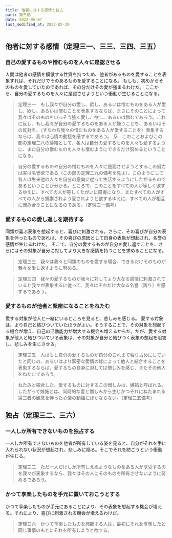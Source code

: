 ```yaml
---
title: 他者に対する感情と独占
part: 第三部
date: 2022-05-07
last_modified_at: 2022-05-20
---
```

## 他者に対する感情（定理三一、三三、三四、三五）

### 自己の愛するものや憎むものを人々に是認させる

人間は他者の感情を模倣する性質を持つため、他者があるものを愛することを表象すれば、それだけでそのあるものを愛することになる。
もしも、初めからそのものを愛していたのであれば、その分だけその愛が強まるわけだ。
ここから、自分の愛するものを人々に是認させようという衝動が生じることになる。

>定理三一　もし我々が自分の愛し、欲し、あるいは憎むものをある人が愛し、欲し、あるいは憎むことを表象するならば、まさにそのことによって我々はそのものをいっそう強く愛し、欲し、あるいは憎むであろう。これに反し、もし我々が自分の愛するものをある人が嫌うことを、あるいはその反対を、〈すなわち我々の憎むものをある人が愛することを〉表象するならば、我々は心情の動揺を感ずるであろう。
>系　このことおよびこの部の定理二八の帰結として、各人は自分の愛するものを人々も愛するように、また自分の憎むものを人々も憎むようにできるだけ努めるということになる。

>自分の愛するものや自分の憎むものを人々に是認させようとするこの努力は実は名誉欲である（この部の定理二九の備考を見よ）。このようにして各人は生来他の人々を自分の意向に従って生活するようにしたがるものであるということが分かる。ところで、このことをすべての人が等しく欲するゆえに、すべての人が等しくたがいに障害になり、またすべての人がすべての人から賞讃されよう愛されようと欲するゆえに、すべての人が相互に憎み合うことになるのである。（定理三一備考）

### 愛するものの愛し返しを期待する

同類が喜ぶ表象を想起すると、喜びに刺激される。さらに、その喜びが自分の表象を伴ったものであれば、その喜びの原因として自身の表象が想起され、名誉の感情が生じるわけだ。
そこで、自分の愛するものが自分を愛し返すことを、さらにはその対象が自分に対してより大きな感情を持つことを求めることになる。

>定理三三　我々は我々と同類のものを愛する場合、できるだけそのものが我々を愛し返すように努める。

>定理三四　我々の愛するものが我々に対してより大なる感情に刺激されていると我々が表象するに従って、我々はそれだけ大なる名誉〔誇り〕を感ずるであろう。

### 愛するものが他者と緊密になることをねたむ

愛する対象が他人と一緒にいるところを見ると、悲しみを感じる。
愛する対象は、より自己と結びついていたほうがよい。そうすることで、その対象を想起する機会が増え、自己の活動能力が増大する機会も増えるからだ。だが、愛する対象が他人と結びついている表象は、その対象が自分と結びつく表象の想起を阻害し、悲しみを生じさせる。

>定理三五　人はもし自分の愛するものが自分のこれまで独り占めにしていたと同じの、あるいはより緊密な愛情の絆によって他人と結合することを表象するならば、愛するもの自身に対しては憎しみを感じ、またその他人をねたむであろう。

>ねたみと結合した、愛するものに対するこの憎しみは、嫉妬と呼ばれる。したがって嫉妬とは、同時的な愛と憎しみから生じかつそれにねたまれる第三者の観念を伴った心情の動揺にほかならない。（定理三五備考）

## 独占（定理三二、三六）

### 一人しか所有できないものを独占する

一人しか所有できないものを他者が所有している姿を見ると、自分がそれを手に入れられない状況が想起され、悲しみに陥る。そこでそれを防ごうという衝動が生じる。

>定理三二　ただ一人だけしか所有しえぬようなものをある人が享受するのを我々が表象するなら、我々はその人にそのものを所有させないように努めるであろう。

### かつて享楽したものを手元に置いておこうとする

かつて享楽したものが手元にあることにより、その表象を想起する機会が増える。それにより、喜びに刺激される機会が増えるわけだ。

>定理三六　かつて享楽したものを想起する人は、最初にそれを享楽したと同じ事情のもとにそれを所有しようと欲する。
